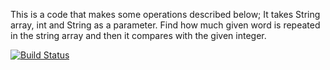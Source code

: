 This is a code that makes some operations described below;
It takes String array, int and String as a parameter.
Find how much given word is repeated in the string array and then it compares with the given integer.

[![Build Status](https://travis-ci.org/kurular4/myDemoApp.svg?branch=master)](https://travis-ci.org/kurular4/myDemoApp)
